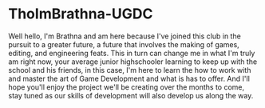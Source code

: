 # ThoImBrathna-UGDC

Well hello, I'm Brathna and am here because I've joined this club in the pursuit to a greater future, a future that involves the making of games, editing, and engineering feats. This in turn can change me in what I'm truly am right now, your average junior highschooler learning to keep up with the school and his friends, in this case, I'm here to learn the how to work with and master the art of Game Development and what is has to offer. And I'll hope you'll enjoy the project we'll be creating over the months to come, stay tuned as our skills of development will also develop us along the way.
